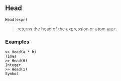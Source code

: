 ## Head

```
Head(expr)
```

> returns the head of the expression or atom `expr`.

### Examples

```
>> Head(a * b)
Times
>> Head(6)
Integer
>> Head(x)
Symbol
```
